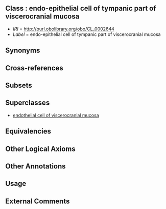
## Class : endo-epithelial cell of tympanic part of viscerocranial mucosa

 * *IRI* = http://purl.obolibrary.org/obo/CL_0002644
 * *Label* = endo-epithelial cell of tympanic part of viscerocranial mucosa

## Synonyms


## Cross-references


## Subsets


## Superclasses

 * [endothelial cell of viscerocranial mucosa](../../CL/61/CL_0002261.md)

## Equivalencies


## Other Logical Axioms


## Other Annotations


## Usage


## External Comments

